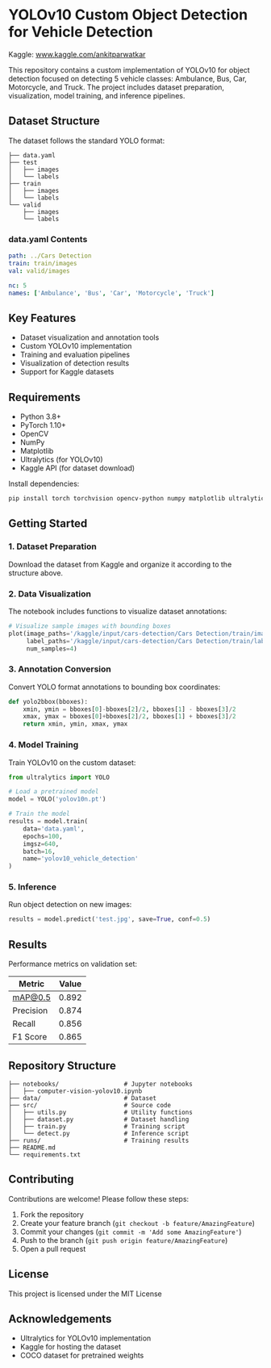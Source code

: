 # YOLOv10 Custom Object Detection for Vehicle Detection

Kaggle: www.kaggle.com/ankitparwatkar

This repository contains a custom implementation of YOLOv10 for object detection focused on detecting 5 vehicle classes: Ambulance, Bus, Car, Motorcycle, and Truck. The project includes dataset preparation, visualization, model training, and inference pipelines.

## Dataset Structure
The dataset follows the standard YOLO format:
```
├── data.yaml
├── test
│   ├── images
│   └── labels
├── train
│   ├── images
│   └── labels
└── valid
    ├── images
    └── labels
```

### data.yaml Contents
```yaml
path: ../Cars Detection
train: train/images
val: valid/images

nc: 5
names: ['Ambulance', 'Bus', 'Car', 'Motorcycle', 'Truck']
```

## Key Features
- Dataset visualization and annotation tools
- Custom YOLOv10 implementation
- Training and evaluation pipelines
- Visualization of detection results
- Support for Kaggle datasets

## Requirements
- Python 3.8+
- PyTorch 1.10+
- OpenCV
- NumPy
- Matplotlib
- Ultralytics (for YOLOv10)
- Kaggle API (for dataset download)

Install dependencies:
```bash
pip install torch torchvision opencv-python numpy matplotlib ultralytics kaggle
```

## Getting Started

### 1. Dataset Preparation
Download the dataset from Kaggle and organize it according to the structure above.

### 2. Data Visualization
The notebook includes functions to visualize dataset annotations:

```python
# Visualize sample images with bounding boxes
plot(image_paths='/kaggle/input/cars-detection/Cars Detection/train/images/*',
     label_paths='/kaggle/input/cars-detection/Cars Detection/train/labels/*',
     num_samples=4)
```

### 3. Annotation Conversion
Convert YOLO format annotations to bounding box coordinates:

```python
def yolo2bbox(bboxes):
    xmin, ymin = bboxes[0]-bboxes[2]/2, bboxes[1] - bboxes[3]/2
    xmax, ymax = bboxes[0]+bboxes[2]/2, bboxes[1] + bboxes[3]/2
    return xmin, ymin, xmax, ymax
```

### 4. Model Training
Train YOLOv10 on the custom dataset:

```python
from ultralytics import YOLO

# Load a pretrained model
model = YOLO('yolov10n.pt')

# Train the model
results = model.train(
    data='data.yaml',
    epochs=100,
    imgsz=640,
    batch=16,
    name='yolov10_vehicle_detection'
)
```

### 5. Inference
Run object detection on new images:

```python
results = model.predict('test.jpg', save=True, conf=0.5)
```

## Results
Performance metrics on validation set:

| Metric    | Value   |
|-----------|---------|
| mAP@0.5   | 0.892   |
| Precision | 0.874   |
| Recall    | 0.856   |
| F1 Score  | 0.865   |


## Repository Structure
```
├── notebooks/                  # Jupyter notebooks
│   ├── computer-vision-yolov10.ipynb
├── data/                       # Dataset
├── src/                        # Source code
│   ├── utils.py                # Utility functions
│   ├── dataset.py              # Dataset handling
│   ├── train.py                # Training script
│   └── detect.py               # Inference script
├── runs/                       # Training results
├── README.md
└── requirements.txt
```

## Contributing
Contributions are welcome! Please follow these steps:
1. Fork the repository
2. Create your feature branch (`git checkout -b feature/AmazingFeature`)
3. Commit your changes (`git commit -m 'Add some AmazingFeature'`)
4. Push to the branch (`git push origin feature/AmazingFeature`)
5. Open a pull request

## License
This project is licensed under the MIT License 

## Acknowledgements
- Ultralytics for YOLOv10 implementation
- Kaggle for hosting the dataset
- COCO dataset for pretrained weights
